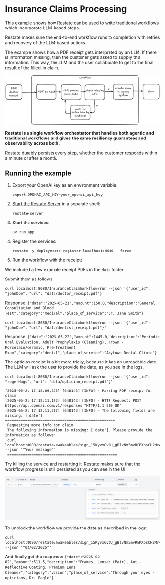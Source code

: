 # Insurance Claims Processing 

This example shows how Restate can be used to write traditional workflows which incorporate LLM-based steps. 

Restate makes sure the end-to-end workflow runs to completion with retries and recovery of the LLM-based actions.

The example shows how a PDF receipt gets interpreted by an LLM. If there is information missing, then the customer gets asked to supply this information. 
This way, the LLM and the user collaborate to get to the final result of the filled-in claim. 

<img src="img/flow.png" alt="Insurance claims flow" width="1000px"/>

**Restate is a single workflow orchestrator that handles both agentic and traditional workflows and gives the same resiliency guarantees and observability across both.**

Restate durably persists every step, whether the customer responds within a minute or after a month.
 
## Running the example

1. Export your OpenAI key as an environment variable:
    ```shell
    export OPENAI_API_KEY=your_openai_api_key
    ```
2. [Start the Restate Server](https://docs.restate.dev/develop/local_dev) in a separate shell:
    ```shell
    restate-server
    ```
3. Start the services:
    ```shell
    uv run app
    ```
4. Register the services: 
    ```shell
    restate -y deployments register localhost:9080 --force
    ```

5. Run the workflow with the receipts


We included a few example receipt PDFs in the `data` folder.

Submit them as follows
```shell
curl localhost:8080/InsuranceClaimWorkflow/run --json '{"user_id": "johnDoe", "url": "data/doctor_receipt.pdf"}'
```
Response: `{"date":"2025-05-21","amount":150.0,"description":"General Consultation and Blood Test","category":"medical","place_of_service":"Dr. Jane Smith"}`

```shell
curl localhost:8080/InsuranceClaimWorkflow/run --json '{"user_id": "johnDoe", "url": "data/dentist_receipt.pdf"}'
```
Response: `{"date":"2025-05-22","amount":1445.0,"description":"Periodic Oral Evaluation, Adult Prophylaxis (Cleaning), Crown - Porcelain/Ceramic, Pre-Treatment Exam","category":"dental","place_of_service":"Anytown Dental Clinic"}`


The optician receipt is a bit more tricky, because it has an unreadable date.
The LLM will ask the user to provide the date, as you see in the logs. 

```shell
curl localhost:8080/InsuranceClaimWorkflow/run --json '{"user_id": "rogerHugs", "url": "data/optician_receipt.pdf"}'
```

```text
[2025-05-21 17:12:09,335] [648143] [INFO] - Parsing PDF receipt for claim
[2025-05-21 17:12:11,192] [648143] [INFO] - HTTP Request: POST https://api.openai.com/v1/responses "HTTP/1.1 200 OK"
[2025-05-21 17:12:11,207] [648143] [INFO] - The following fields are missing: ['date']
================================================== 
 Requesting more info for claim 
 The following information is missing: ['date']. Please provide the information as follows:
 curl localhost:8080/restate/awakeables/sign_15KyvxGvGU_gBlvNm5mvREPXbsCH2Mr4pAAAAEQ/resolve --json '"Your message"' 
 ==================================================
```

Try killing the service and restarting it. Restate makes sure that the workflow progress is still persisted as you can see in the UI:

<img src="img/ui.png" alt="Insurance claims UI"/>

To unblock the workflow we provide the date as described in the logs:
```shell
curl localhost:8080/restate/awakeables/sign_15KyvxGvGU_gBlvNm5mvREPXbsCH2Mr4pAAAAEQ/resolve --json '"02/02/2025"'
```

And finally get the response: `{"date":"2025-02-02","amount":511.5,"description":"Frames, Lenses (Pair), Anti-Reflective Coating, Premium Lens Cleaner","category":"vision","place_of_service":"Through your eyes - opticians, Dr. Eagle"}`